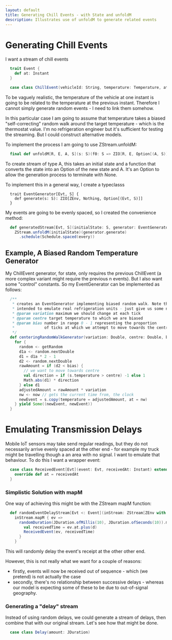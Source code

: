```yaml
---
layout: default
title: Generating Chill Events - with State and unfoldM
description: Illustrates use of unfoldM to generate related events
---
```


# Generating Chill Events
I want a stream of chill events
```scala
  trait Event {
    def at: Instant
  }

  case class ChillEvent(vehicleId: String, temperature: Temperature, at: Instant) extends Event
```
To be vaguely realistic, the temperature of the vehicle at one instant is going to be
related to the temperature at the previous instant. Therefore I cannot simply
generate random events - I need to link them somehow.

In this particular case I am going to assume that temperature takes a biased "self-correcting" random
walk around the target temperature - which is the thermostat value. I'm no refrigeration
engineer but it's sufficient for testing the streaming. But I could construct alternative
models.

To implement the process I am going to use ZStream.unfoldM:
```scala
  final def unfoldM[R, E, A, S](s: S)(f0: S => ZIO[R, E, Option[(A, S)]]): ZStream[R, E, A] =
```
To create stream of type A, this takes an initial state and a function that converts the state into an Option of
the new state and A. It's an Option to allow the generation process to terminate with None.

To implement this in a general way, I create a typeclasss
```
  trait EventGenerator[Evt, S] {
    def generate(s: S): ZIO[ZEnv, Nothing, Option[(Evt, S)]]
  }
```
My events are going to be evenly spaced, so I created the convenience method:
```scala
  def generatedStream[Evt, S](initialState: S, generator: EventGenerator[Evt, S], every: Duration) =
    ZStream.unfoldM(initialState)(generator.generate)
      .schedule(Schedule.spaced(every))
```

## Example, A Biased Random Temperature Generator

My ChillEvent generator, for state, only requires the previous ChillEvent (a more complex
variant might require the previous n events). But I also want some "control" constants.
So my EventGenerator can be implemented as
follows:
```scala
  /**
   * creates an EventGenerator implementing biased random walk. Note this is not
   * intended to emulate real refrigeration units - just give us some numbers to play with
   * @param variation maximum we should change at each tick
   * @param centre target temperature to which we are biased
   * @param bias number in range 0 - 1 representing the proportion
   *             of ticks at which we attempt to move towards the centre
   */
  def centeringRandomWalkGenerator(variation: Double, centre: Double, bias: Double): EventGenerator[ChillEvent, ChillEvent] = { s =>
    for {
      random <- getRandom
      d1a <- random.nextDouble
      d1 = d1a * 2 - 1
      d2 <- random.nextDouble
      rawAmount = if (d2 < bias) {
        // we want to move towards centre
        val direction = if (s.temperature > centre) -1 else 1
        Math.abs(d1) * direction
      } else d1
      adjustedAmount = rawAmount * variation
      nw <- now // gets the current time from, the clock
      newEvent = s.copy(temperature = adjustedAmount, at = nw)
    } yield Some((newEvent, newEvent))
  }
```

# Emulating Transmission Delays

Mobile IoT sensors may take send regular readings, but they do not necessarily arrive
evenly spaced at the other end - for example my truck might be travelling though
a an area with no signal. I want to emulate that behaviour. To do this I want
a wrapper event:
```scala
  case class ReceivedEvent[Evt](event: Evt, receivedAt: Instant) extends Event {
    override def at = receivedAt
  }
```

### Simplistic Solution with mapM

One way of achieving this might be with the ZStream mapM function:
```scala
  def randomEventDelayStream[Evt <: Event](inStream: ZStream[ZEnv with Clock, Nothing, Evt]) =
    inStream.mapM { ev =>
      randomDuration(JDuration.ofMillis(10), JDuration.ofSeconds(10)).map { d =>
        val receivedTime = ev.at.plus(d)
        ReceivedEvent(ev, receivedTime)
      }
    }
```
This will randomly delay the event's receipt at the other other end.

However, this is not really what we want for a couple of reasons:
- firstly, events will now be received out of sequence - which (we pretend) is not actually the case
- secondly, there's no relationship between successive delays - whereas our model is expecting some of these to be due to out-of-signal geography.

### Generating a "delay" stream

Instead of using random delays, we could generate a stream of delays, then combine that with our original stream. Let's see how that might be done.
```scala
  case class Delay(amount: JDuration)
```








